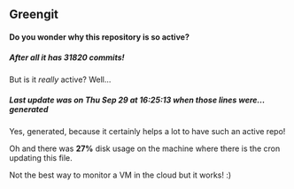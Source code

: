 ## Greengit

#### Do you wonder why this repository is so active?

##### After all it has 31820 commits!

But is it *really* active? Well...

##### Last update was on Thu Sep 29 at 16:25:13 when those lines were... generated

Yes, generated, because it certainly helps a lot to have such an active repo!

Oh and there was **27%** disk usage on the machine
where there is the cron updating this file.

Not the best way to monitor a VM in the cloud but it works! :)
